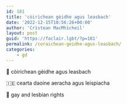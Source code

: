 ```yaml
---
id: 181
title: 'còirichean gèidhe agus leasbach'
date: '2022-12-15T10:56:26+00:00'
author: 'Crìstean MacMhìcheil'
layout: post
guid: 'https://faclair.lgbt/?p=181'
permalink: /coraichean-geidhe-agus-leasbach/
categories:
    - gd
---
```


&#x1f3f4;&#xe0067;&#xe0062;&#xe0073;&#xe0063;&#xe0074;&#xe007f; còirichean gèidhe agus leasbach

&#x1f1ee;&#x1f1ea; cearta daoine aeracha agus leispiacha

&#x1f3f4;&#xe0067;&#xe0062;&#xe0065;&#xe006e;&#xe0067;&#xe007f; gay and lesbian rights
